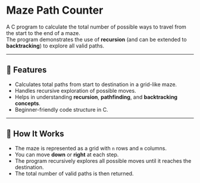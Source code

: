 # Maze Path Counter

A C program to calculate the total number of possible ways to travel from the start to the end of a maze.  
The program demonstrates the use of **recursion** (and can be extended to **backtracking**) to explore all valid paths.

---

## 🚀 Features
- Calculates total paths from start to destination in a grid-like maze.
- Handles recursive exploration of possible moves.
- Helps in understanding **recursion**, **pathfinding**, and **backtracking concepts**.
- Beginner-friendly code structure in C.

---

## 🧩 How It Works
- The maze is represented as a grid with `n` rows and `m` columns.
- You can move **down** or **right** at each step.
- The program recursively explores all possible moves until it reaches the destination.
- The total number of valid paths is then returned.
